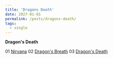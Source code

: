 ```yaml
---
title: 'Dragons Death'
date: 2027-01-01
permalink: /posts/dragons-death/
tags:
  - single
---
```


**Dragon's Death**

01 [Nirvana](https://official.watchmesuffocate.com/posts/nirvana/)
02 [Dragon's Breath](https://official.watchmesuffocate.com/posts/dragons-breath/)
03 [Dragon's Death](https://official.watchmesuffocate.com/posts/dragons-death/)